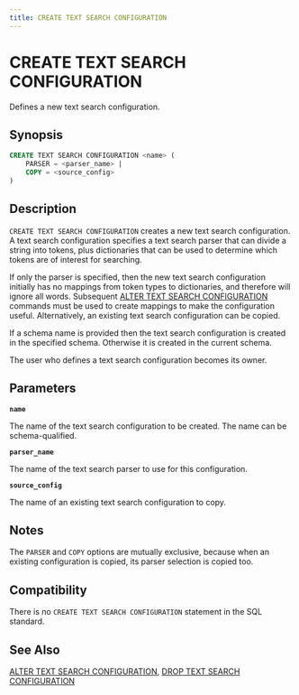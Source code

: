 ```yaml
---
title: CREATE TEXT SEARCH CONFIGURATION
---
```


# CREATE TEXT SEARCH CONFIGURATION

Defines a new text search configuration.

## Synopsis

```sql
CREATE TEXT SEARCH CONFIGURATION <name> (
    PARSER = <parser_name> |
    COPY = <source_config>
)
```

## Description

`CREATE TEXT SEARCH CONFIGURATION` creates a new text search configuration. A text search configuration specifies a text search parser that can divide a string into tokens, plus dictionaries that can be used to determine which tokens are of interest for searching.

If only the parser is specified, then the new text search configuration initially has no mappings from token types to dictionaries, and therefore will ignore all words. Subsequent [ALTER TEXT SEARCH CONFIGURATION](/docs/sql-stmts/sql-stmt-alter-text-search-configuration.md) commands must be used to create mappings to make the configuration useful. Alternatively, an existing text search configuration can be copied.

If a schema name is provided then the text search configuration is created in the specified schema. Otherwise it is created in the current schema.

The user who defines a text search configuration becomes its owner.

## Parameters

**`name`**

The name of the text search configuration to be created. The name can be schema-qualified.

**`parser_name`**

The name of the text search parser to use for this configuration.

**`source_config`**

The name of an existing text search configuration to copy.

## Notes

The `PARSER` and `COPY` options are mutually exclusive, because when an existing configuration is copied, its parser selection is copied too.

## Compatibility

There is no `CREATE TEXT SEARCH CONFIGURATION` statement in the SQL standard.

## See Also

[ALTER TEXT SEARCH CONFIGURATION](/docs/sql-stmts/sql-stmt-alter-text-search-configuration.md), [DROP TEXT SEARCH CONFIGURATION](/docs/sql-stmts/sql-stmt-drop-text-search-configuration.md)
